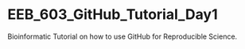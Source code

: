 # EEB_603_GitHub_Tutorial_Day1
Bioinformatic Tutorial on how to use GitHub for Reproducible Science.
